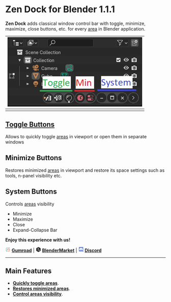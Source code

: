 # Zen Dock for Blender 1.1.1

**Zen Dock** adds classical window control bar with toggle, minimize, maximize, close buttons, etc. for every [area](https://docs.blender.org/manual/en/latest/interface/window_system/areas.html) in Blender application.

| ![](img/screen/preview.png) |
|---|
| |

## [Toggle Buttons](toggle.md)
Allows to quickly toggle [areas](https://docs.blender.org/manual/en/latest/interface/window_system/areas.html) in viewport or open them in separate windows


## Minimize Buttons
Restores minimized [areas](https://docs.blender.org/manual/en/latest/interface/window_system/areas.html) in viewport and restore its space settings such as tools, n-panel visibility etc.


## System Buttons
Controls [areas](https://docs.blender.org/manual/en/latest/interface/window_system/areas.html) visibility

- Minimize
- Maximize
- Close
- Expand-Collapse Bar

**Enjoy this experience with us!**

![Gumroad](img/icons/services/gumroad-16.png) [**Gumroad**](https://sergeytyapkin.gumroad.com/l/zensets) | ![BlenderMarket](img/icons/services/blendermarket-16.png) [**BlenderMarket**](https://www.blendermarket.com/products/zen-sets) | ![Discord](img/icons/services/discord-16.png) [**Discord**](https://discord.gg/wGpFeME)

<!-- blank line -->
----
<!-- blank line -->
## Main Features

- [**Quickly toggle areas**](toggle.md).
- [**Restores minimized areas**](min_restore.md).
- [**Control areas visibility**](system.md).

